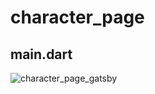 # character_page

## main.dart

![character_page_gatsby](https://user-images.githubusercontent.com/86466976/144034962-13f2261f-365d-4769-b1c7-e6e77626403d.gif)